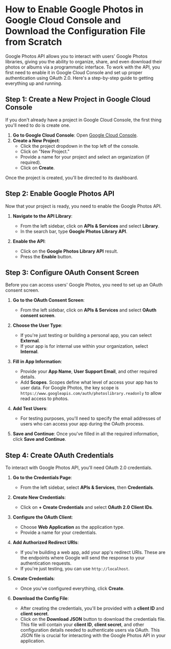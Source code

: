 # How to Enable Google Photos in Google Cloud Console and Download the Configuration File from Scratch
Google Photos API allows you to interact with users' Google Photos libraries, giving you the ability to organize, share, and even download their photos or albums via a programmatic interface. To work with the API, you first need to enable it in Google Cloud Console and set up proper authentication using OAuth 2.0. Here's a step-by-step guide to getting everything up and running.
## Step 1: Create a New Project in Google Cloud Console
If you don't already have a project in Google Cloud Console, the first thing you'll need to do is create one.
1. **Go to Google Cloud Console**: Open [Google Cloud Console](https://console.cloud.google.com/).
2. **Create a New Project**:
   - Click the project dropdown in the top left of the console.
   - Click on "New Project."
   - Provide a name for your project and select an organization (if required).
   - Click on **Create**.
   
Once the project is created, you'll be directed to its dashboard.
## Step 2: Enable Google Photos API
Now that your project is ready, you need to enable the Google Photos API.
1. **Navigate to the API Library**:
   - From the left sidebar, click on **APIs & Services** and select **Library**.
   - In the search bar, type **Google Photos Library API**.
   
2. **Enable the API**:
   - Click on the **Google Photos Library API** result.
   - Press the **Enable** button.
## Step 3: Configure OAuth Consent Screen
Before you can access users' Google Photos, you need to set up an OAuth consent screen.
1. **Go to the OAuth Consent Screen**:
   - From the left sidebar, click on **APIs & Services** and select **OAuth consent screen**.
   
2. **Choose the User Type**:
   - If you're just testing or building a personal app, you can select **External**.
   - If your app is for internal use within your organization, select **Internal**.
   
3. **Fill in App Information**:
   - Provide your **App Name**, **User Support Email**, and other required details.
   - Add **Scopes**. Scopes define what level of access your app has to user data. For Google Photos, the key scope is `https://www.googleapis.com/auth/photoslibrary.readonly` to allow read access to photos.
   
4. **Add Test Users**:
   - For testing purposes, you'll need to specify the email addresses of users who can access your app during the OAuth process.
   
5. **Save and Continue**: Once you've filled in all the required information, click **Save and Continue**.
## Step 4: Create OAuth Credentials
To interact with Google Photos API, you'll need OAuth 2.0 credentials.
1. **Go to the Credentials Page**:
   - From the left sidebar, select **APIs & Services**, then **Credentials**.
   
2. **Create New Credentials**:
   - Click on **+ Create Credentials** and select **OAuth 2.0 Client IDs**.
3. **Configure the OAuth Client**:
   - Choose **Web Application** as the application type.
   - Provide a name for your credentials.
   
4. **Add Authorized Redirect URIs**:
   - If you're building a web app, add your app's redirect URIs. These are the endpoints where Google will send the response to your authentication requests.
   - If you're just testing, you can use `http://localhost`.
5. **Create Credentials**:
   - Once you've configured everything, click **Create**.
6. **Download the Config File**:
   - After creating the credentials, you'll be provided with a **client ID** and **client secret**.
   - Click on the **Download JSON** button to download the credentials file. This file will contain your **client ID**, **client secret**, and other configuration details needed to authenticate users via OAuth.
This JSON file is crucial for interacting with the Google Photos API in your application.

